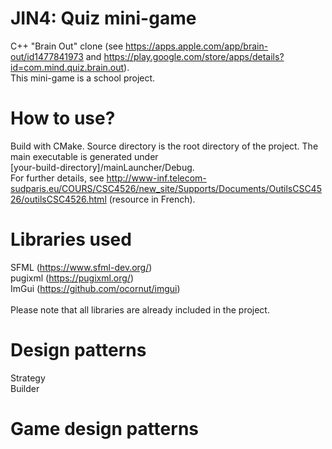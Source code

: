 # JIN4: Quiz mini-game

C++ "Brain Out" clone (see https://apps.apple.com/app/brain-out/id1477841973 and https://play.google.com/store/apps/details?id=com.mind.quiz.brain.out).<br>
This mini-game is a school project.

# How to use?

Build with CMake. Source directory is the root directory of the project. The main executable is generated under <br>[your-build-directory]/mainLauncher/Debug.<br>
For further details, see http://www-inf.telecom-sudparis.eu/COURS/CSC4526/new_site/Supports/Documents/OutilsCSC4526/outilsCSC4526.html (resource in French).

# Libraries used

SFML (https://www.sfml-dev.org/)<br>
pugixml (https://pugixml.org/)<br>
ImGui (https://github.com/ocornut/imgui)<br><br>
Please note that all libraries are already included in the project.

# Design patterns

Strategy<br>
Builder<br>

# Game design patterns


